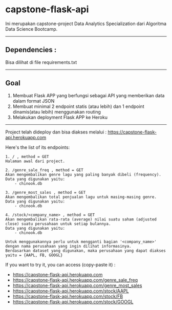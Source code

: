 # capstone-flask-api
Ini merupakan capstone-project Data Analytics Specialization dari Algoritma Data Science Bootcamp.

___
## Dependencies : 
Bisa dilihat di file requirements.txt
___
## Goal
1. Membuat Flask APP yang berfungsi sebagai API yang memberikan data dalam format JSON
2. Membuat minimal 2 endpoint statis (atau lebih) dan 1 endpoint dinamis(atau lebih) menggunakan routing
3. Melakukan deployment Flask APP ke Heroku

___
Project telah dideploy dan bisa diakses melalui : https://capstone-flask-api.herokuapp.com

Here's the list of its endpoints: 
```
1. / , method = GET
Halaman awal dari project.

2. /genre_sale_freq , method = GET
Akan mengembalikan genre lagu yang paling banyak dibeli (frequency).
Data yang digunakan yaitu:
    - chinook.db
    
3. /genre_most_sales , method = GET
Akan mengembalikan total penjualan lagu untuk masing-masing genre.
Data yang digunakan yaitu:
    - chinook.db
    
4. /stock/<company_name> , method = GET
Akan mengembalikan rata-rata (average) nilai suatu saham (adjusted close) suatu perusahaan untuk setiap bulannya.
Data yang digunakan yaitu:
    - chinook.db

Untuk menggunakannya perlu untuk mengganti bagian '<company_name>' dengan nama perusahaan yang ingin dilihat informasinya.
Berdasarkan dataset yang digunakan, maka perusahaan yang dapat diakses yaitu = {AAPL, FB, GOOGL}
```

If you want to try it, you can access (copy-paste it) : 
- https://capstone-flask-api.herokuapp.com
- https://capstone-flask-api.herokuapp.com/genre_sale_freq
- https://capstone-flask-api.herokuapp.com/genre_most_sales
- https://capstone-flask-api.herokuapp.com/stock/AAPL
- https://capstone-flask-api.herokuapp.com/stock/FB
- https://capstone-flask-api.herokuapp.com/stock/GOOGL

